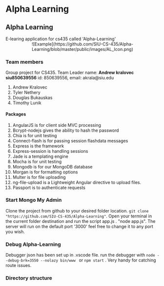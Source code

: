 # Alpha Learning
<h2> Alpha Learning </h2> 
E-learing application for cs435 called 'Alpha-Learning'
<center>
![Example](https://github.com/SIU-CS-435/Alpha-Learning/blob/master/public/images/AL_Icon.png)
</center>
<h3> Team members </h3> 
Group project for CS435.
Team Leader name: <b>Andrew kralovec siu850639556</b> id: 850639556, email: akrala@siu.edu 
<ol>
    <li>Andrew Kralovec</li>
    <li>Tyler Nethery</li>
    <li>Douglas Bukauskas</li>
    <li>Timothy Lunik</li>
</ol>

<h4>Packages </h4>
<ol>
    <li>AngularJS is for client side MVC processing</li>
    <li>Bcrypt-nodejs gives the ability to hash the password</li>
    <li>Chia is for unit testing</li>
    <li>Connect-flash is for passing session flashdata messages</li>
    <li>Express is the framework</li>
    <li>Express-session is handling sessions </li>
    <li>Jade is a templating engine</li>
    <li>Mocha is for unit testing</li>
    <li>Mongodb is for our MongoDB database</li>
    <li>Morgan is for formatting options</li> 
    <li>Multer is for file uploading</li> 
    <li>ng-file-upload is a Lightweight Angular directive to upload files. </li> 
    <li>Passport is to authenticate requests</li>
</ol>

<h3> Start Mongo My Admin </h3> 
Clone the project from github to your desired folder location. 
<code>git clone  "https://github.com/SIU-CS-435/Alpha-Learning"</code>. 
Open your terminal in the current folder destination and run the script app.js . "node app.js". The server will run on the default port '3000' feel free to change it to any port you wish. 

<h3> Debug Alpha-Learning </h3> 
Debugger json has been set up in .vscode file. run the debugger with 
<code>node --debug-brk=3550 --nolazy bin/www </code> or <code>npm start</code>  . 
Very handy for catching route issues. 

<h3>Directory structure</h3>
